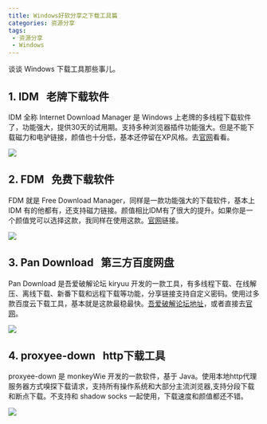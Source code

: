 ```yaml
---
title: Windows好软分享之下载工具篇
categories: 资源分享
tags:
 - 资源分享
 - Windows
---
```


谈谈 Windows 下载工具那些事儿。

<!-- more -->

## 1. IDM &nbsp; 老牌下载软件

IDM 全称 Internet Download Manager 是 Windows 上老牌的多线程下载软件了，功能强大，提供30天的试用期。支持多种浏览器插件功能强大。但是不能下载磁力和电驴链接，颜值也十分低，基本还停留在XP风格。去[官网](http://www.internetdownloadmanager.com/)看看。

![](https://blog-1253491707.piccd.myqcloud.com/images/IDM.png/style)

## 2. FDM &nbsp; 免费下载软件

FDM 就是 Free Download Manager，同样是一款功能强大的下载软件，基本上 IDM 有的他都有，还支持磁力链接。颜值相比IDM有了很大的提升。如果你是一个颜值党可以选择这款，我同样在使用这款。[官网](https://www.freedownloadmanager.org/zh/)链接。

![](https://blog-1253491707.piccd.myqcloud.com/images/FDM.png/style)

## 3. Pan Download &nbsp; 第三方百度网盘

Pan Download 是吾爱破解论坛 kiryuu 开发的一款工具，有多线程下载、在线解压、离线下载、新番下载和远程下载等功能，分享链接支持自定义密码。使用过多款百度云下载工具，基本就是这款最稳最快。[吾爱破解论坛地址](https://www.52pojie.cn/thread-644721-1-1.html)，或者直接去[官网](http://pandownload.com/index.html)。

![](https://blog-1253491707.piccd.myqcloud.com/images/pandownload.png/style)

## 4. proxyee-down &nbsp; http下载工具

proxyee-down 是 monkeyWie 开发的一款软件，基于 Java。使用本地http代理服务器方式嗅探下载请求，支持所有操作系统和大部分主流浏览器,支持分段下载和断点下载。不支持和 shadow socks 一起使用，下载速度和颜值都还不错。

![](https://blog-1253491707.piccd.myqcloud.com/images/proxyee-down.png/style)